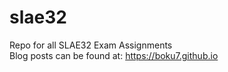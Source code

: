 # slae32
Repo for all SLAE32 Exam Assignments  
Blog posts can be found at: https://boku7.github.io
